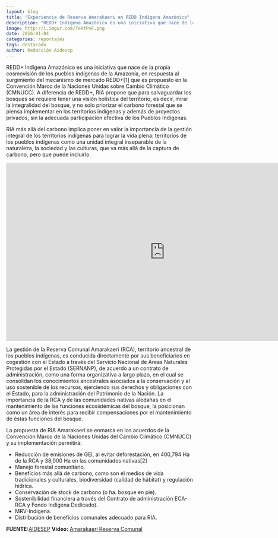 ```yaml
---
layout: blog
title: "Experiencia de Reserva Amarakaeri en REDD Indígena Amazónico"
description: "REDD+ Indígena Amazónico es una iniciativa que nace de la propia cosmovisión de los pueblos indígenas de la Amazonía, en respuesta al surgimiento del mecanismo de mercado REDD+[1] que es propuesto en la Convención Marco de la Naciones Unidas sobre Cambio Climático (CMNUCC)."
image: http://i.imgur.com/TeRfPvF.png
date: 2016-01-04
categories: reportajes
tags: destacado
author: Redacción Aidesep
---
```


REDD+ Indígena Amazónico es una iniciativa que nace de la propia cosmovisión de los pueblos indígenas de la Amazonía, en respuesta al surgimiento del mecanismo de mercado REDD+[1] que es propuesto en la Convención Marco de la Naciones Unidas sobre Cambio Climático (CMNUCC). A diferencia de REDD+, RIA propone que para salvaguardar los bosques se requiere tener una visión holística del territorio, es decir, mirar la integralidad del bosque, y no solo priorizar el carbono forestal que se piensa implementar en los territorios indígenas y además de proyectos privados, sin la adecuada participación efectiva de los Pueblos Indígenas.

RIA más allá del carbono implica poner en valor la importancia de la gestión integral de los territorios indígenas para lograr la vida plena: territorios de los pueblos indígenas como una unidad integral inseparable de la naturaleza, la sociedad y las culturas, que va más allá de la captura de carbono, pero que puede incluirlo.

<div class="text-center">
	<iframe width="854" height="480" src="https://www.youtube.com/embed/jy9KElH-JBM" frameborder="0" allowfullscreen></iframe>
</div>

La gestión de la Reserva Comunal Amarakaeri (RCA), territorio ancestral de los pueblos indígenas, es conducida directamente por sus beneficiarios en cogestión con el Estado a través del Servicio Nacional de Áreas Naturales Protegidas por el Estado (SERNANP), de acuerdo a un contrato de administración, como una forma organizativa a largo plazo, en el cual se consolidan los conocimientos ancestrales asociados a la conservación y al uso sostenible de los recursos, ejerciendo sus derechos y obligaciones con el Estado, para la administración del Patrimonio de la Nación.  La importancia de la RCA y de las comunidades nativas aledañas en el mantenimiento de las funciones ecosistémicas del bosque, la posicionan como un área de interés para recibir compensaciones por el mantenimiento de éstas funciones del bosque.

La propuesta de RIA Amarakaeri se enmarca en los acuerdos de la Convención Marco de la Naciones Unidas del Cambio Climático (CMNUCC) y su implementación permitirá:

- Reducción de emisiones de GEI, al evitar deforestación, en 400,794 Ha de la RCA y 38,000 Ha en las comunidades nativas[2]
- Manejo forestal comunitario.
- Beneficios más allá de carbono, como son el medios de vida tradicionales y culturales, biodiversidad (calidad de hábitat) y regulación hídrica.
- Conservación de stock de carbono (o ha. bosque en pie).
- Sostenibilidad financiera a través del Contrato de administración ECA-RCA y Fondo Indígena Dedicado).
- MRV-Indigena.
- Distribución de beneficios comunales adecuado para RIA.

<b>FUENTE:</b>[AIDESEP](http://www.aidesep.org.pe/video-reserva-amarakaeri-presenta-video-de-ria-en-la-cop21/)
<b>Video:</b> [Amarakaeri Reserva Comunal](https://www.youtube.com/channel/UCoaarX9shb0BnKuu0Kd_FKQ)